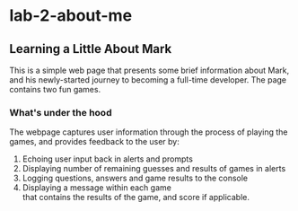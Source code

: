 # lab-2-about-me
## Learning a Little About Mark

This is a simple web page that presents some brief information about Mark, and his newly-started journey to becoming a full-time developer.
The page contains two fun games.

### What's under the hood
The webpage captures user information through the process of playing the games, and provides feedback to the user by:
1. Echoing user input back in alerts and prompts
1. Displaying number of remaining guesses and results of games in alerts
1. Logging questions, answers and game results to the console
1. Displaying a message within each game <div> that contains the results of the game, and score if applicable.